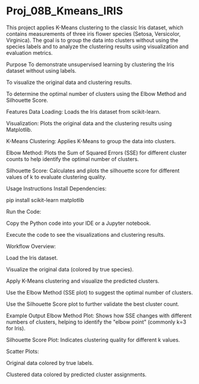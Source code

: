 # Proj_08B_Kmeans_IRIS

This project applies K-Means clustering to the classic Iris dataset, which contains measurements of three iris flower species (Setosa, Versicolor, Virginica). The goal is to group the data into clusters without using the species labels and to analyze the clustering results using visualization and evaluation metrics.

Purpose
To demonstrate unsupervised learning by clustering the Iris dataset without using labels.

To visualize the original data and clustering results.

To determine the optimal number of clusters using the Elbow Method and Silhouette Score.

Features
Data Loading: Loads the Iris dataset from scikit-learn.

Visualization: Plots the original data and the clustering results using Matplotlib.

K-Means Clustering: Applies K-Means to group the data into clusters.

Elbow Method: Plots the Sum of Squared Errors (SSE) for different cluster counts to help identify the optimal number of clusters.

Silhouette Score: Calculates and plots the silhouette score for different values of k to evaluate clustering quality.

Usage Instructions
Install Dependencies:

pip install scikit-learn matplotlib

Run the Code:

Copy the Python code into your IDE or a Jupyter notebook.

Execute the code to see the visualizations and clustering results.

Workflow Overview:

Load the Iris dataset.

Visualize the original data (colored by true species).

Apply K-Means clustering and visualize the predicted clusters.

Use the Elbow Method (SSE plot) to suggest the optimal number of clusters.

Use the Silhouette Score plot to further validate the best cluster count.

Example Output
Elbow Method Plot: Shows how SSE changes with different numbers of clusters, helping to identify the "elbow point" (commonly k=3 for Iris).

Silhouette Score Plot: Indicates clustering quality for different k values.

Scatter Plots:

Original data colored by true labels.

Clustered data colored by predicted cluster assignments.
